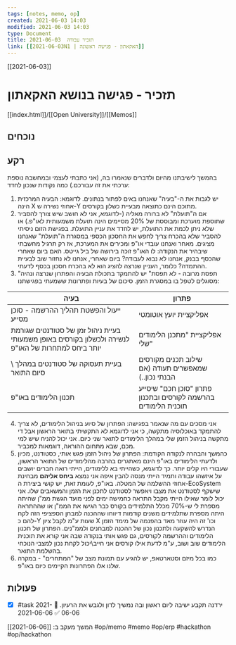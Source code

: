 ```yaml
---
tags: [notes, memo, op] 
created: 2021-06-03 14:03
modified: 2021-06-03 14:03
type: Document
title: תזכיר עבודה  2021-06-03
link: [[2021-06-03N1 | האקאתון - פגישה ראשונה]]
---
```

[[2021-06-03]]
#  תזכיר - פגישה בנושא האקאתון		
[[index.html]]/[[Open University]]/[[Memos]]

## נוכחים 
## רקע 
בהמשך לישיבתנו מהיום ולדברים שנאמרו בה, (אני כתבתי לעצמי ובמחשבה נוספת ערכתי את זה עבורכם.) כמה נקודות שנכון לחדד:
1. יש לגבות את ה-"בעיה" שאנחנו באים לפתור בנתונים. 
לדוגמא: הבעיה המרכזית הינה X אחוזי נשירה ש-Y מתוכם הינם כתוצאה מבעיית כשלון בקורסים. 
2. אם ה"תועלת" לא ברורה מאליה (-לדוגמא, אני לא חושב שיש צורך להסביר שתוספת מוערכת ומבוססת של 20% מסיימים הינה תועלת משמעותית לאו"פ.)  או שלא ניתן לכמת את התועלת, יש לחדד את עניין התועלת. בפגישת הזום ניסיתי להסביר שלא בהכרח צריך לחפש את החסכון הכספי במסגרת ה"תועלת"  שאנחנו מציגים. 
מאחר ואנחנו עובדי או"פ ומכירים את המערכת, אז רק תרגיל מחשבתי שיבהיר את הנקודה: לו האו"פ זוכה בירושה של ביל גייטס. האם ביום שאחרי שהכסף בבנק, אנחנו לא נבוא לעבודה? ביום שאחרי, אנחנו לא נחזור שוב לבעיית ההתמדה? כלומר, העניין שנרצה להציג הוא לא בהכרח חסכון בכסף לדעתי. 
3. "תפסת מרובה - לא תפסת" יש להתמקד בתכולת הבעיה והפתרון שנרצה ונהיה מסוגלים לטפל בו במסגרת הזמן. סיכום  של בעיות ופתרונות ששמעתי בפגישתנו:

| בעיה                                                                                               | פתרון                                                          |
| -------------------------------------------------------------------------------------------------- | -------------------------------------------------------------- |
| ייעול והפשטת תהליך ההרשמה - סוכן מסייע                                                             | אפליקציית יועץ אוטומטי                                         |
| בעיית ניהול זמן של סטודנטים שגורמת לנשירה ולכשלון בקורסים באופן משמעותי יותר ביחס למתחרות של האו"פ | אפליקציית "מתכנן הלימודים שלי"                                 |
| בעיית תעסוקה של סטודנטים במהלך \ סיום התואר                                                        | שילוב תכנים מקורסים שמאפשרים תעודה (אם הבנתי נכון..)           |
| תכנון הלימודים באו"פ                                                                               | פתרון "סוכן חכם" שיסייע בהרשמה לקורסים ובתכנון תוכנית הלימודים |
4. אני מסכים עם מה שנאמר בפגישה: הפתרון של סיוע בניהול הלימודים,  לא צריך להתמקד באוכלוסיה מתקשה, כי אני לדוגמא לא התקשיתי בתואר הראשון אבל די מתקשה בניהול הזמן שלי במהלך הלימודים לתואר שני כיום. אני יכול להניח שיש למי מכם, שבא מתחום ההוראה, דוגמאות למכביר.
5. כהמשך והבהרה לנקודה הקודמת:
הפתרון של ניהול הזמן פגש אותי, כסטודנט, מכיון ולדעתי הלימודים באו"פ הינם מאתגרים בהרבה מהלימודים של התואר הראשון, שעבורי היו קלים יותר.
כך לדוגמא, כשהייתי בא ללימודים, הייתי רואה חברים יושבים על איזשהו עבודה ותמיד הייתי מנסה להבין איפה אני נמצא **ביחס אליהם** מבחינת אחוזי ההשלמה של המטלה. באו"פ, לעומת זאת, יש קושי ביצירת ה-EcoSystem שישקף לסטודנט את מצבו ויאפשר לסטודנט לתכנן את הזמן והמשאבים שלו. אני יכול לומר שאילו הייתי מקבל התראה כחמישה ימים לפני מועד הגשת ממ"ן שהיתה מספרת לי ש-70% מכלל התלמידים בקורס כבר הגישו את הממ"ן או שההתראה היתה מספרת שתלמידים משנים קודמות דיווחו שההכנה למבחן  הספציפי הזה לקח להם כ-Y שעות ע"מ לקבל ציון X וכו' זה היה עוזר מאד בהפנמה של מימד הזמן הנדרש להשקעה ולתכנון נכון של ההכנה למבחנים ולממ"נים.
הפתרון של תכנון הלימודים וההרשמה לקורסים, גם פגש אותי בנקודה שבה אני קורא את תוכנית הלימודים שוב ושוב, ע"מ לדעת אילו קורסים אני חייב\יכול לקחת נכון למצבי הנוכחי בהשלמת התואר.
6. כמו בכל מיזם וסטארטאפ, יש להגיע עם תמונת מצב של "המתחרים" - במקרה שלנו אלו הפתרונות הקיימים כיום באו"פ.

## פעולות
- [x] #task ירדנה תקבע ישיבה ליום ראשון ובה נמשיך לדון ולגבש את הרעיון. 📅 2021-06-06 ✅ 2021-06-06
 
המשך מעקב ב: [[2021-06-06]] 
#op/memo
#memo 
#op/erp 
#hackathon 
#op/hackathon 